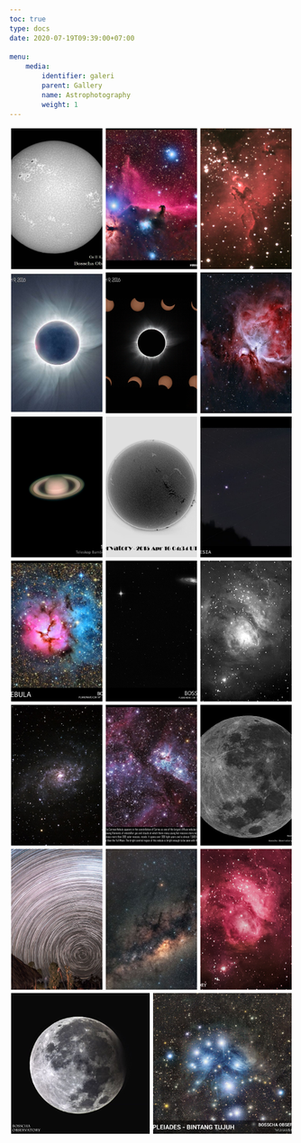 ```yaml
---
toc: true
type: docs
date: 2020-07-19T09:39:00+07:00

menu:
    media:
        identifier: galeri
        parent: Gallery
        name: Astrophotography
        weight: 1
---
```


 <div class="gallery">
    <a href= "astro/sun_calcium.jpg" data-fancybox="cek" data-options='{"caption": "The Sun in  Ca II K. <br> Observer: Muhammad Yusuf"}'><img src="astro/sun_calcium.jpg"></a>
    <a href= "astro/horsehead.jpg" data-fancybox="cek" data-options='{"caption": "Horsehead Nebula: <br> Alson know as Barnard 33, Horsehead Nebula is a dark nebula in Orion constellation which has a distance of  1500 light years from the Earth. This image is a composite of  20 x 600s Luminance, 10 x 600s filter R, 10 x 600s filter G, and 10 x 600s filter B, taken in Kupang, East Nusa Tenggara. <br> Instrument: Teleskop Takahashi FSQ 106ED + CCD SBIG STF8300 + Paramount MyT. <br> Observer: M. Yusuf"}'><img src="astro/horsehead.jpg"></a>
    <a href= "astro/eagle.jpg" data-fancybox="cek" data-options='{"caption": "Eagle Nebula, also known as  Messier 16, NGC 6611) is a young open cluster located in Serpens constellation. This Nebula was discovered by Jean-Phillipe de Cheseaux in 1745-1746. This nebula is also well known as active star forming region.  <br> Observer: Denny Mandey"}'><img src="astro/eagle.jpg"></a>
    <a href= "astro/gmt_2016.jpg" data-fancybox="cek" data-options='{"caption": "Total Solar Eclipse 2016. <br> Observer: Muhammad Yusuf"}'><img src="astro/gmt_2016.jpg"></a>
    <a href= "astro/gmt_2016_2.png" data-fancybox="cek" data-options='{"caption": "Total Solar Eclipse 2016. <br> Observer: M. Yusuf, Agus Triono P.J."}'><img src="astro/gmt_2016_2.png"></a>
    <a href= "astro/orion.jpg" data-fancybox="cek" data-options='{"caption": "Orion Nebula (also known as Messier 42/NGC 1976) is one of star forming region which can be seen with naked eyes in rural or less light polluted region. It reside at 1344 light year with the diameter of 24 light years. <br> Observer: Muhammad Yusuf"}'><img src="astro/orion.jpg"></a>
    <a href= "astro/saturnus.jpg" data-fancybox="cek" data-options='{"caption": "Saturn. <br> Observer: Evan I. Akbar"}'><img src="astro/saturnus.jpg"></a>
    <a href= "astro/sun.png" data-fancybox="cek" data-options='{"caption": "The Sun in  H-alpha <br> Observer: Muhammad Yusuf"}'><img src="astro/sun.png"></a>
    <a href= "astro/lovejoy.jpg" data-fancybox="cek" data-options='{"caption": "Comet Lovejoy C/2014 Q2. <br> Observer: M. Yusuf & Agus Triono P.J."}'><img src="astro/lovejoy.jpg"></a>
    <a href= "astro/trifid.jpg" data-fancybox="cek" data-options='{"caption": "Trifid Nebula(alson known as Messier 20/NGC 6514) is a  H II region in Sagittarius. This object was found by Charles Messier at  5 June 1764. This nebula could be observerd with small telescope and become one of favorite target for amateur astronomers. <br> Instrumen: Planewave CDK 14-inch + FLI 11002 + BVR filter. <br> Observer: Muhammad Yusuf"}'><img src="astro/trifid.jpg"></a>
    <a href= "astro/tro.png" data-fancybox="cek" data-options='{"caption": "Leo Triplet is small group of galaxies in Leo constellation which its distance is 35 million light year. It consists of  M65, M66, and  NGC 3628. <br> Instrument: Planewave CDK 14-inch + FLI 11002. <br> Observer: Muhammad Yusuf"}'><img src="astro/tro.png"></a>
    <a href= "astro/u32_m8-edit.jpg" data-fancybox="cek" data-options='{"caption": "Lagoon Nebula, also known as Messier 8, is interstellar cloud located in Sagittarius. This nebula is found by Giovanni Hodierna in 1654. <br> Observer: Muhammad Yusuf"}'><img src="astro/u32_m8-edit.jpg"></a>
    <a href= "astro/u3_triangulum.jpg" data-fancybox="cek" data-options='{"caption": "Triangulum galaxy is a spiral galaxy which reside at 2.73 million light year from the Earth on Triangulum constellation. This galaxy also known as Messier 33/NGC 598. This is the third biggest galaxy in our local group after Milkyway and Andromeda galaxy. This photo was taken in East Nusa Tenggara. <br> Observer: Muhammad Yusuf"}'><img src="astro/u3_triangulum.jpg"></a>
    <a href= "astro/Astro_etacarina.jpg" data-fancybox="cek" data-options='{"caption": "Eta Carinae Nebula is a region in Carina-Sagittarius arm which consists of dark and bright cloud gases. It distance is 8500 light years from the Earth. <br> Observer: Muhammad Yusuf"}'><img src="astro/Astro_etacarina.jpg"></a>
    <a href= "astro/u40_supermoon.jpg" data-fancybox="cek" data-options='{"caption": "<em>Supermoon</em> in 11 August 2014. <br> Observer: Muhammad Yusuf"}'><img src="astro/u40_supermoon.jpg"></a>
    <a href= "astro/u68_southerntrail1200800-1024x683.jpg" data-fancybox="cek" data-options='{"caption": "Star trail around South Celestial Pole, taken in Amfoang Tengah sub-district, East Nusa Tenggara. <br> Observer: Muhammad Yusuf"}'><img src="astro/u68_southerntrail1200800-1024x683.jpg"></a>
    <a href= "astro/u80_kampanye.jpg" data-fancybox="cek" data-options='{"caption": "The center of Milkyway galaxy. The disk of our galaxy with dust and gas band are clearly be seen, and along with that, Scorpio constellation with its red giant, Antares. <br> Observer: Muhammad Yusuf"}'><img src="astro/u80_kampanye.jpg"></a>
    <a href= "astro/u87_lagoon.jpg" data-fancybox="cek" data-options='{"caption": "Colored version of Lagoon Nebula. <br> Observer: Muhammad Yusuf"}'><img src="astro/u87_lagoon.jpg"></a>
    <a href= "astro/u96_IMG_7964-Edit.jpg" data-fancybox="cek" data-options='{"caption": "Partial Lunar Eclipse <br> Observer: Muhammad Yusuf"}'><img src="astro/u96_IMG_7964-Edit.jpg"></a>
    <a href= "astro/Astro_Pleiades.jpeg" data-fancybox="cek" data-options='{"caption": "Open Cluster Pleiades or M45 in Taurus constellation."}'><img src="astro/Astro_Pleiades.jpeg"></a> 

 </div>

<style>
        .gallery {
            display: flex;
            flex-wrap: wrap;
        }

        .gallery a[data-fancybox] {
            flex-grow: 1;
            object-fit: cover;
            margin: 2px;
            display: flex;
            width: 25%;
            transition: transform .2s;
        }

        .gallery a[data-fancybox] img {
            height: 250px;
            width: auto;
            max-width: inherit;
            display: inherit;
            margin: 0;
            padding: 1px;
            box-shadow: none;
            vertical-align: inherit;
            object-fit: cover;
            flex-grow: 1;
            width: 25%;
        }

        
        .gallery a[data-fancybox]:hover {
            transform: scale(1.03);
        }
</style>

<!-- {{<foldergallery src="astro">}} -->
